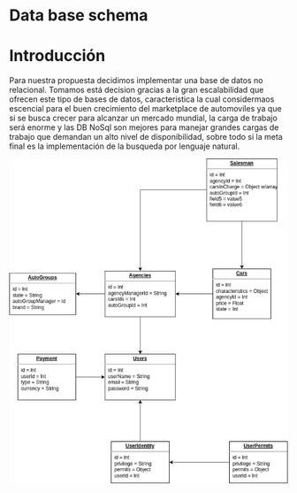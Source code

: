 # Data base schema

# Introducción

Para nuestra propuesta decidimos implementar una base de datos no relacional.
Tomamos está decision gracias a la gran escalabilidad que ofrecen este tipo de bases de datos, caracteristica la cual considermaos escencial para el buen crecimiento del marketplace de automoviles ya que si se busca crecer para alcanzar un mercado mundial, la carga de trabajo será enorme y las DB NoSql son mejores para manejar grandes cargas de trabajo que demandan un alto nivel de disponibilidad, sobre todo si la meta final es la implementación de la busqueda por lenguaje natural. 

![Diagrama de Base de Datos](./Imagenes/MOVU_SCHEMA.png "Schema de la Base de Datos")
